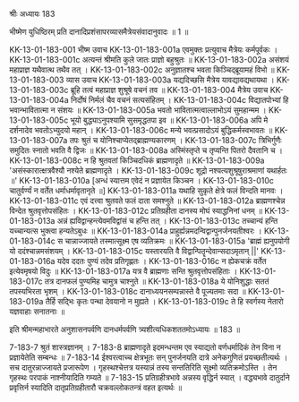श्रीः
अध्यायः 183

भीष्मेण युधिष्ठिरम् प्रति दानादिप्रशंसापरव्यासमैत्रेयसंवादानुवादः ॥ 1 ॥

KK-13-01-183-001	भीष्म उवाच 
KK-13-01-183-001a	एवमुक्तः प्रत्युवाच मैत्रेयः कर्मपूर्वकः ।
KK-13-01-183-001c	अत्यन्तं श्रीमति कुले जातः प्राज्ञो बहुश्रुतः ॥
KK-13-01-183-002a	असंशयं महाप्राज्ञ यथैवात्थ तथैव तत् ।
KK-13-01-183-002c	अनुज्ञातश्च भवता किञ्चिद्ब्रूयामहं विभो ॥
KK-13-01-183-003	व्यास उवाच 
KK-13-01-183-003a	यद्यदिच्छसि मैत्रेय यावद्यावद्यथायथा ।
KK-13-01-183-003c	ब्रूहि तत्वं महाप्राज्ञ शुश्रूषे वचनं तव ॥
KK-13-01-183-004	मैत्रेय उवाच 
KK-13-01-183-004a	निर्दोषं निर्मलं चैव वचनं सत्यसंहितम् ।
KK-13-01-183-004c	विद्यातपोभ्यां हि भवान्भावितात्मा न संशयः ॥
KK-13-01-183-005a	भवतो भावितात्मत्वाल्लाभोऽयं सुमहान्मम ।
KK-13-01-183-005c	भूयो बुद्ध्याऽनुपश्यामि सुसमृद्धतपा इव ॥
KK-13-01-183-006a	अपि मे दर्शनादेव भवतोऽभ्युदयो महान् ।
KK-13-01-183-006c	मन्ये भवत्प्रसादोऽयं बुद्धिकर्मस्वभावतः ॥
KK-13-01-183-007a	तपः श्रुतं च योनिश्चाप्येतद्ब्राह्मण्यकारणम् ।
KK-13-01-183-007c	त्रिभिर्गुणैः समुदितः स्नातो भवति वै द्विजः ॥
KK-13-01-183-008a	अस्मिंस्तृप्ते च तृप्यन्ति पितरो दैवतानि च ।
KK-13-01-183-008c	न हि श्रुतवतां किञ्चिदधिकं ब्राह्मणादृते ॥
KK-13-01-183-009a	'असंस्कारात्क्षत्रवैश्यौ नश्येते ब्राह्मणादृते ।
KK-13-01-183-009c	शूद्रो नश्यत्यशुश्रूषुराश्रमाणां यथार्हतः ॥'
KK-13-01-183-010a	[अन्धं स्यात्तम एवेदं न प्रज्ञायेत किञ्चन ।
KK-13-01-183-010c	चातुर्वर्ण्यं न वर्तेत धर्माधर्मावृतानृते ॥]
KK-13-01-183-011a	यथाहि सुकृते क्षेत्रे फलं विन्दति मानवः ।
KK-13-01-183-011c	एवं दत्त्वा श्रुतवते फलं दाता समश्नुते ॥
KK-13-01-183-012a	ब्राह्मणश्चेन्न विन्देत श्रुतवृत्तोपसंहितः ।
KK-13-01-183-012c	प्रतिग्रहीता दानस्य मोघं स्याद्धनिनां धनम् ॥
KK-13-01-183-013a	अन्नं ह्यविद्वान्हन्त्येवमविद्वांसं च हन्ति तत् ।
KK-13-01-183-013c	तच्चान्यं हन्ति यच्चान्यत्स भुक्त्वा हन्यतेऽबुधः ॥
KK-13-01-183-014a	प्राहुर्ह्यन्नमदन्विद्वान्पुनर्जनयतीश्वरः ।
KK-13-01-183-014c	स चान्नाज्जायते तस्मात्सूक्ष्म एष व्यतिक्रमः ॥
KK-13-01-183-015a	'ब्राह्मं ह्यनुपयोगी यो ददंश्चान्नमसंशयम् ।
KK-13-01-183-015c	यस्तारयति वै विद्वान्पितॄन्देवान्सदाऽमृतान् ||' 
KK-13-01-183-016a	यदेव ददतः पुण्यं तदेव प्रतिगृह्णतः ।
KK-13-01-183-016c	न ह्येकचक्रं वर्तेत इत्येवमृषयो विदुः ॥
KK-13-01-183-017a	यत्र वै ब्राह्मणाः सन्ति श्रुतवृत्तोपसंहिताः ।
KK-13-01-183-017c	तत्र दानफलं पुण्यमिह चामुत्र चाश्नुते ॥
KK-13-01-183-018a	ये योनिशुद्धाः सततं तपस्यभिरता भृशम् ।
KK-13-01-183-018c	दानाध्ययनसम्पन्नास्ते वै पूज्यतमाः सदा ॥
KK-13-01-183-019a	तैर्हि सद्भिः कृतः पन्था देवयानो न मुह्यते ।
KK-13-01-183-019c	ते हि स्वर्गस्य नेतारो यज्ञवाहाः सनातनाः ॥ 

इति श्रीमन्महाभारते अनुशासनपर्वणि दानधर्मपर्वणि त्र्यशीत्यधिकशततमोऽध्यायः ॥ 183 ॥

7-183-7 श्रुतं शास्त्रज्ञानम् । 7-183-8 ब्राह्मणादृते इदमन्धन्तम एव स्याद्यतो वर्णधर्मादिकं तेन विना न प्रज्ञायेतेति सम्बन्धः ॥ 7-183-14 ईश्वरत्वाच्च क्षेत्रभूतः सन् पुनर्जनयति दात्रे अनेकगुणितं प्रयच्छतीत्यर्थः । सच दातुरन्नाज्जायते प्रजारूपेण । गृहस्थश्चेत्तत्र यस्यान्नं तस्य सन्ततिरिति सूक्ष्मो व्यतिक्रमोऽस्ति । तेन गृहस्थः परपाकं नाश्नीयादिति गम्यते ॥ 7-183-15 प्रतिग्रहीत्रभावे अन्नस्य वृद्धिर्न स्यात् । वद्ध्यभावे दातुर्दाने प्रवृत्तिर्न स्यादिति दातृप्रतिग्रहीतारौ चक्रवल्लोकतन्त्रं वहत इत्यर्थः ॥
